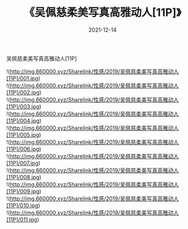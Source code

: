 ﻿---
layout: post
title:  《吴佩慈柔美写真高雅动人[11P]》
date:   2021-12-14
img: http://img.660000.xyz/Sharelink/性感/2019/吴佩慈柔美写真高雅动人[11P]/000.jpg
categories: [美女, 清纯, 唯美]
---

吴佩慈柔美写真高雅动人[11P]

!(http://img.660000.xyz/Sharelink/性感/2019/吴佩慈柔美写真高雅动人[11P]/001.jpg)<br>
!(http://img.660000.xyz/Sharelink/性感/2019/吴佩慈柔美写真高雅动人[11P]/002.jpg)<br>
!(http://img.660000.xyz/Sharelink/性感/2019/吴佩慈柔美写真高雅动人[11P]/003.jpg)<br>
!(http://img.660000.xyz/Sharelink/性感/2019/吴佩慈柔美写真高雅动人[11P]/004.jpg)<br>
!(http://img.660000.xyz/Sharelink/性感/2019/吴佩慈柔美写真高雅动人[11P]/005.jpg)<br>
!(http://img.660000.xyz/Sharelink/性感/2019/吴佩慈柔美写真高雅动人[11P]/006.jpg)<br>
!(http://img.660000.xyz/Sharelink/性感/2019/吴佩慈柔美写真高雅动人[11P]/007.jpg)<br>
!(http://img.660000.xyz/Sharelink/性感/2019/吴佩慈柔美写真高雅动人[11P]/008.jpg)<br>
!(http://img.660000.xyz/Sharelink/性感/2019/吴佩慈柔美写真高雅动人[11P]/009.jpg)<br>
!(http://img.660000.xyz/Sharelink/性感/2019/吴佩慈柔美写真高雅动人[11P]/010.jpg)<br>
!(http://img.660000.xyz/Sharelink/性感/2019/吴佩慈柔美写真高雅动人[11P]/011.jpg)<br>
